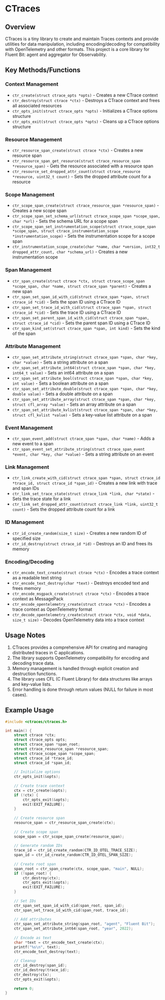 # CTraces

## Overview

CTraces is a tiny library to create and maintain Traces contexts and provide utilities for data manipulation, including encoding/decoding for compatibility with OpenTelemetry and other formats. This project is a core library for Fluent Bit: agent and aggregator for Observability.

## Key Methods/Functions

### Context Management
- `ctr_create(struct ctrace_opts *opts)` - Creates a new CTrace context
- `ctr_destroy(struct ctrace *ctx)` - Destroys a CTrace context and frees all associated resources
- `ctr_opts_init(struct ctrace_opts *opts)` - Initializes a CTrace options structure
- `ctr_opts_exit(struct ctrace_opts *opts)` - Cleans up a CTrace options structure

### Resource Management
- `ctr_resource_span_create(struct ctrace *ctx)` - Creates a new resource span
- `ctr_resource_span_get_resource(struct ctrace_resource_span *resource_span)` - Gets the resource associated with a resource span
- `ctr_resource_set_dropped_attr_count(struct ctrace_resource *resource, uint32_t count)` - Sets the dropped attribute count for a resource

### Scope Management
- `ctr_scope_span_create(struct ctrace_resource_span *resource_span)` - Creates a new scope span
- `ctr_scope_span_set_schema_url(struct ctrace_scope_span *scope_span, char *url)` - Sets the schema URL for a scope span
- `ctr_scope_span_set_instrumentation_scope(struct ctrace_scope_span *scope_span, struct ctrace_instrumentation_scope *instrumentation_scope)` - Sets the instrumentation scope for a scope span
- `ctr_instrumentation_scope_create(char *name, char *version, int32_t dropped_attr_count, char *schema_url)` - Creates a new instrumentation scope

### Span Management
- `ctr_span_create(struct ctrace *ctx, struct ctrace_scope_span *scope_span, char *name, struct ctrace_span *parent)` - Creates a new span
- `ctr_span_set_span_id_with_cid(struct ctrace_span *span, struct ctrace_id *cid)` - Sets the span ID using a CTrace ID
- `ctr_span_set_trace_id_with_cid(struct ctrace_span *span, struct ctrace_id *cid)` - Sets the trace ID using a CTrace ID
- `ctr_span_set_parent_span_id_with_cid(struct ctrace_span *span, struct ctrace_id *cid)` - Sets the parent span ID using a CTrace ID
- `ctr_span_kind_set(struct ctrace_span *span, int kind)` - Sets the kind of the span

### Attribute Management
- `ctr_span_set_attribute_string(struct ctrace_span *span, char *key, char *value)` - Sets a string attribute on a span
- `ctr_span_set_attribute_int64(struct ctrace_span *span, char *key, int64_t value)` - Sets an int64 attribute on a span
- `ctr_span_set_attribute_bool(struct ctrace_span *span, char *key, int value)` - Sets a boolean attribute on a span
- `ctr_span_set_attribute_double(struct ctrace_span *span, char *key, double value)` - Sets a double attribute on a span
- `ctr_span_set_attribute_array(struct ctrace_span *span, char *key, struct cfl_array *value)` - Sets an array attribute on a span
- `ctr_span_set_attribute_kvlist(struct ctrace_span *span, char *key, struct cfl_kvlist *value)` - Sets a key-value list attribute on a span

### Event Management
- `ctr_span_event_add(struct ctrace_span *span, char *name)` - Adds a new event to a span
- `ctr_span_event_set_attribute_string(struct ctrace_span_event *event, char *key, char *value)` - Sets a string attribute on an event

### Link Management
- `ctr_link_create_with_cid(struct ctrace_span *span, struct ctrace_id *trace_id, struct ctrace_id *span_id)` - Creates a new link with trace and span IDs
- `ctr_link_set_trace_state(struct ctrace_link *link, char *state)` - Sets the trace state for a link
- `ctr_link_set_dropped_attr_count(struct ctrace_link *link, uint32_t count)` - Sets the dropped attribute count for a link

### ID Management
- `ctr_id_create_random(size_t size)` - Creates a new random ID of specified size
- `ctr_id_destroy(struct ctrace_id *id)` - Destroys an ID and frees its memory

### Encoding/Decoding
- `ctr_encode_text_create(struct ctrace *ctx)` - Encodes a trace context as a readable text string
- `ctr_encode_text_destroy(char *text)` - Destroys encoded text and frees memory
- `ctr_encode_msgpack_create(struct ctrace *ctx)` - Encodes a trace context as MessagePack
- `ctr_encode_opentelemetry_create(struct ctrace *ctx)` - Encodes a trace context as OpenTelemetry format
- `ctr_decode_opentelemetry_create(struct ctrace *ctx, void *data, size_t size)` - Decodes OpenTelemetry data into a trace context

## Usage Notes

1. CTraces provides a comprehensive API for creating and managing distributed traces in C applications.
2. The library supports OpenTelemetry compatibility for encoding and decoding trace data.
3. Memory management is handled through explicit creation and destruction functions.
4. The library uses CFL (C Fluent Library) for data structures like arrays and key-value lists.
5. Error handling is done through return values (NULL for failure in most cases).

## Example Usage

```c
#include <ctraces/ctraces.h>

int main() {
    struct ctrace *ctx;
    struct ctrace_opts opts;
    struct ctrace_span *span_root;
    struct ctrace_resource_span *resource_span;
    struct ctrace_scope_span *scope_span;
    struct ctrace_id *trace_id;
    struct ctrace_id *span_id;
    
    // Initialize options
    ctr_opts_init(&opts);
    
    // Create trace context
    ctx = ctr_create(&opts);
    if (!ctx) {
        ctr_opts_exit(&opts);
        exit(EXIT_FAILURE);
    }
    
    // Create resource span
    resource_span = ctr_resource_span_create(ctx);
    
    // Create scope span
    scope_span = ctr_scope_span_create(resource_span);
    
    // Generate random IDs
    trace_id = ctr_id_create_random(CTR_ID_OTEL_TRACE_SIZE);
    span_id = ctr_id_create_random(CTR_ID_OTEL_SPAN_SIZE);
    
    // Create root span
    span_root = ctr_span_create(ctx, scope_span, "main", NULL);
    if (!span_root) {
        ctr_destroy(ctx);
        ctr_opts_exit(&opts);
        exit(EXIT_FAILURE);
    }
    
    // Set IDs
    ctr_span_set_span_id_with_cid(span_root, span_id);
    ctr_span_set_trace_id_with_cid(span_root, trace_id);
    
    // Add attributes
    ctr_span_set_attribute_string(span_root, "agent", "Fluent Bit");
    ctr_span_set_attribute_int64(span_root, "year", 2022);
    
    // Encode as text
    char *text = ctr_encode_text_create(ctx);
    printf("%s\n", text);
    ctr_encode_text_destroy(text);
    
    // Cleanup
    ctr_id_destroy(span_id);
    ctr_id_destroy(trace_id);
    ctr_destroy(ctx);
    ctr_opts_exit(&opts);
    
    return 0;
}
```